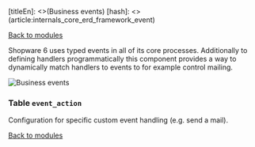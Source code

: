 [titleEn]: <>(Business events)
[hash]: <>(article:internals_core_erd_framework_event)

[Back to modules](./../10-modules.md)

Shopware 6 uses typed events in all of its core processes. Additionally to defining handlers programmatically this component provides a way to dynamically match handlers to events to for example control mailing.

![Business events](./dist/erd-shopware-core-framework-event.png)


### Table `event_action`

Configuration for specific custom event handling (e.g. send a mail).


[Back to modules](./../10-modules.md)
